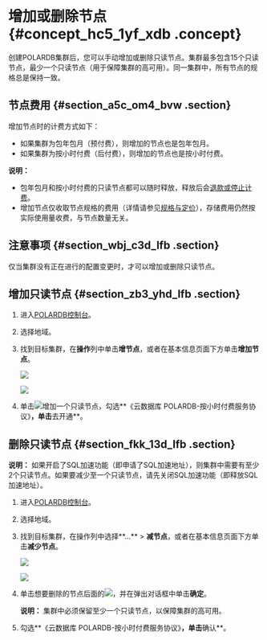 # 增加或删除节点 {#concept_hc5_1yf_xdb .concept}

创建POLARDB集群后，您可以手动增加或删除只读节点。集群最多包含15个只读节点，最少一个只读节点（用于保障集群的高可用）。同一集群中，所有节点的规格总是保持一致。

## 节点费用 {#section_a5c_om4_bvw .section}

增加节点时的计费方式如下：

-   如果集群为包年包月（预付费），则增加的节点也是包年包月。
-   如果集群为按小时付费（后付费），则增加的节点也是按小时付费。

**说明：** 

-   包年包月和按小时付费的只读节点都可以随时释放，释放后会[退款或停止计费](../cn.zh-CN/产品简介/变更配置费用说明.md#)。
-   增加节点仅收取节点规格的费用（详情请参见[规格与定价](../cn.zh-CN/产品简介/规格与定价.md#)），存储费用仍然按实际使用量收费，与节点数量无关。

## 注意事项 {#section_wbj_c3d_lfb .section}

仅当集群没有正在进行的配置变更时，才可以增加或删除只读节点。

## 增加只读节点 {#section_zb3_yhd_lfb .section}

1.  进入[POLARDB控制台](https://polardb.console.aliyun.com/)。
2.  选择地域。
3.  找到目标集群，在**操作**列中单击**增节点**，或者在基本信息页面下方单击**增加节点**。

    ![](http://static-aliyun-doc.oss-cn-hangzhou.aliyuncs.com/assets/img/13773/155866173434661_zh-CN.png)

    ![](http://static-aliyun-doc.oss-cn-hangzhou.aliyuncs.com/assets/img/13773/155866173413618_zh-CN.png)

4.  单击![](http://static-aliyun-doc.oss-cn-hangzhou.aliyuncs.com/assets/img/13773/15586617343597_zh-CN.jpg)增加一个只读节点，勾选**《云数据库 POLARDB-按小时付费服务协议》**，单击**去开通**。

## 删除只读节点 {#section_fkk_13d_lfb .section}

**说明：** 如果开启了SQL加速功能（即申请了SQL加速地址），则集群中需要有至少2个只读节点。如果要减少至一个只读节点，请先关闭SQL加速功能（即释放SQL加速地址）。

1.  进入[POLARDB控制台](https://polardb.console.aliyun.com/)。
2.  选择地域。
3.  找到目标集群，在操作列中选择**…** \> **减节点**，或者在基本信息页面下方单击**减少节点**。

    ![](http://static-aliyun-doc.oss-cn-hangzhou.aliyuncs.com/assets/img/13773/155866173434666_zh-CN.png)

    ![](http://static-aliyun-doc.oss-cn-hangzhou.aliyuncs.com/assets/img/13773/155866173413619_zh-CN.png)

4.  单击想要删除的节点后面的![](http://static-aliyun-doc.oss-cn-hangzhou.aliyuncs.com/assets/img/13773/15586617353601_zh-CN.png)，并在弹出对话框中单击**确定**。

    **说明：** 集群中必须保留至少一个只读节点，以保障集群的高可用。

5.  勾选**《云数据库 POLARDB-按小时付费服务协议》**，单击**确认**。

